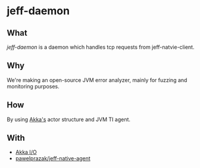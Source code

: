 jeff-daemon
===========

What
-----
<i>jeff-daemon</i> is a daemon which handles tcp requests from jeff-natvie-client.


Why
----
We're making an open-source JVM error analyzer, mainly for fuzzing and monitoring purposes.

How
---
By using <a href="http://akka.io/">Akka's</a> actor structure and JVM TI agent.


With
-----
* <a href="http://doc.akka.io/docs/akka/2.2.1/scala/io.html">Akka I/O</a>
* <a href="https://github.com/pawelprazak/jeff-native-agent">pawelprazak/jeff-native-agent</a>

